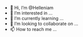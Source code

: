 - 👋 Hi, I’m @Helleniam
- 👀 I’m interested in ...
- 🌱 I’m currently learning ...
- 💞️ I’m looking to collaborate on ...
- 📫 How to reach me ...

<!---
Helleniam/Helleniam is a ✨ special ✨ repository because its `README.md` (this file) appears on your GitHub profile.
You can click the Preview link to take a look at your changes.
--->
